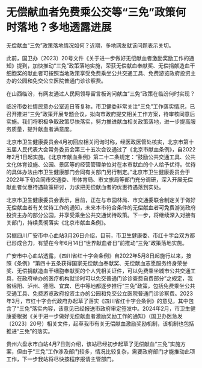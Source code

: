 # 无偿献血者免费乘公交等“三免”政策何时落地？多地透露进展

无偿献血“三免”政策落地情况如何？近期，多地网友就该问题表示关切。

此前，国卫办〔2023〕20号文件《关于进一步做好无偿献血者激励奖励工作的通知》提到，加快推动“三免”政策落地实施，荣获无偿献血奉献奖、无偿捐献造血干细胞奖的献血者可按照当地政策享受免费乘坐公共交通工具、免费游览政府投资主办的公园和免交公立医院普通门诊诊察费。

在山西临汾，有网友通过人民网领导留言板询问献血“三免”政策在临汾何时实现？

临汾市委社情民意办公室近日答复称，市卫健委非常关注“三免”工作落实情况，已召开推进“三免”政策开展专题会议，拟向市政府提交相关工作方案，待审核同意后实施。我们将积极争取政策尽快落实，努力推进献血相关政策落地，进一步提高服务质量，提升献血者满意度。

北京市卫生健康委员会4月初回应相关问询时称，经医政医管处核实，北京市第十五届人民代表大会常务委员会第三十五次会议通过了《北京市献血条例》，自2022年2月1日起实施。《北京市献血条例》第二十二条规定：“鼓励公共交通工具、公共文化体育设施、公园、景区等的经营管理单位对在本市献血的个人给予优待。优待的具体办法由市卫生健康部门会同有关部门另行制定。”北京市卫生健康委员会于2022年下旬会同市交通委、市体育局、市文旅局等部门充分调研，深入开展无偿献血者优惠待遇政策研讨，力求把无偿献血者的优惠待遇落到实处。

北京市卫生健康委员会表示，目前，正在与市园林局、市交通委联合制定关于做好无偿献血者有关优待工作的通知，未来本市符合条件的无偿献血者可免费游览政府投资主办的部分公园，并享受乘坐公共交通优待政策。下一步，将继续深入对接有关部门，持续贯彻落实《北京市献血条例》。

另据四川广安市中心血站3月26日介绍，目前，市卫生健康委、市红十字会双方都已形成合力，有望在今年6月14日“世界献血者日”前推动“三免”政策落地实施。

广安市中心血站透露，《四川省红十字会条例》自2022年5月8日起施行以来，按照《条例》“第四十五条获得国家无偿献血奉献奖、无偿献血志愿服务终身荣誉奖、无偿捐献造血干细胞奉献奖的个人凭相关证件，可以免费乘坐城市公共交通工具，在政府举办的医疗机构就诊时可以免交普通门诊诊查费自费部分”之规定，我省绵阳、泸州、德阳、宜宾、巴中等地都逐步推行“三免”政策，包括免费乘坐公共交通工具、免费游览政府投资主办的公园和免交公立医院普通门诊诊察费。2023年3月，市红十字会代政府办起草了落实《四川省红十字会条例》的意见，其中包含了“三免”落实内容，该意见已经报送市政府审定签发中。2024年2月，市卫生健康委根据《关于进一步做好无偿献血者激励奖励工作的通知》（国卫办医急发〔2023〕20号）相关文件，起草我市有关无偿献血激励奖励机制，该机制也包括推进“三免”的落实。

贵州六盘水市血站4月7日则介绍，该站已经初步起草了无偿献血“三免”实施方案，但由于“三免”工作涉及部门较多，情况比较复杂，需要政府部门才能推动此项工作，下一步我站将尽快按程序报请主管部门。

